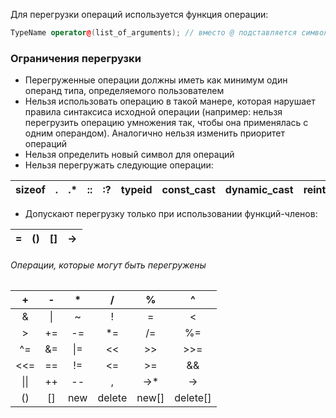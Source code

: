 Для перегрузки операций используется функция операции:
```cpp
TypeName operator@(list_of_arguments); // вместо @ подставляется символ перегружаемой операции 
```
### Ограничения перегрузки
- Перегруженные операции должны иметь как минимум один операнд типа, определяемого пользователем
- Нельзя использовать операцию в такой манере, которая нарушает правила синтаксиса исходной операции (например: нельзя перегрузить операцию умножения так, чтобы она применялась с одним операндом). Аналогично нельзя изменить приоритет операций
- Нельзя определить новый символ для операций
- Нельзя перегружать следующие операции:

| sizeof |  .  | .*  | ::  | :?  | typeid | const_cast | dynamic_cast | reintepriter_cast | static_cast |
| :----: | :-: | :-: | :-: | :-: | :----: | :--------: | :----------: | :---------------: | :---------: |
- Допускают перегрузку только при использовании функций-членов:

|  =  | ()  | \[] | ->  |
| :-: | :-: | :-: | :-: |

###### Операции, которые могут быть перегружены
|  +   |  -   |  *  |   /    |   %    |     ^     |
| :--: | :--: | :-: | :----: | :----: | :-------: |
|  &   |  \|  |  ~  |   !    |   =    |     <     |
|  >   |  +=  | -=  |   *=   |   /=   |    %=     |
|  ^=  |  &=  | \|= |   <<   |   >>   |    >>=    |
| <<=  |  ==  | !=  |   <=   |   >=   |    &&     |
| \|\| |  ++  | --  |   ,    |  ->*   |    ->     |
|  ()  | \[\] | new | delete | new\[] | delete\[] |
